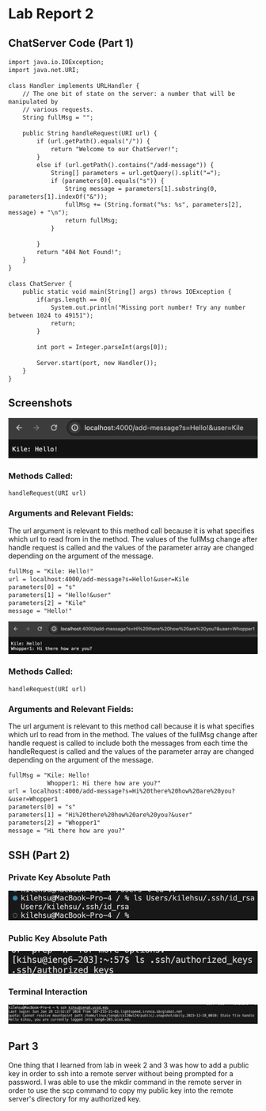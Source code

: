 # Lab Report 2

## ChatServer Code (Part 1)

~~~~
import java.io.IOException;
import java.net.URI;

class Handler implements URLHandler {
    // The one bit of state on the server: a number that will be manipulated by
    // various requests.
    String fullMsg = "";

    public String handleRequest(URI url) {
        if (url.getPath().equals("/")) {
            return "Welcome to our ChatServer!";
        } 
        else if (url.getPath().contains("/add-message")) {
            String[] parameters = url.getQuery().split("=");
            if (parameters[0].equals("s")) {
                String message = parameters[1].substring(0, parameters[1].indexOf("&"));
                fullMsg += (String.format("%s: %s", parameters[2], message) + "\n");
                return fullMsg;
            }

        }
        return "404 Not Found!";
    }
}

class ChatServer {
    public static void main(String[] args) throws IOException {
        if(args.length == 0){
            System.out.println("Missing port number! Try any number between 1024 to 49151");
            return;
        }

        int port = Integer.parseInt(args[0]);

        Server.start(port, new Handler());
    }
}
~~~~

## Screenshots

![Image](chatserver1.png)

### Methods Called: 

~~~
handleRequest(URI url)
~~~

### Arguments and Relevant Fields:

The url argument is relevant to this method call because it is what specifies which url to read from in the method.
The values of the fullMsg change after handle request is called and the values of the parameter array are changed depending
on the argument of the message.

~~~
fullMsg = "Kile: Hello!"
url = localhost:4000/add-message?s=Hello!&user=Kile
parameters[0] = "s"
parameters[1] = "Hello!&user"
parameters[2] = "Kile"
message = "Hello!"
~~~

![Image](chatserver2.png)

### Methods Called: 

~~~
handleRequest(URI url)
~~~

### Arguments and Relevant Fields:

The url argument is relevant to this method call because it is what specifies which url to read from in the method.
The values of the fullMsg change after handle request is called to include both the messages from each time the handleRequest is called
and the values of the parameter array are changed depending on the argument of the message.

~~~
fullMsg = "Kile: Hello!
           Whopper1: Hi there how are you?"
url = localhost:4000/add-message?s=Hi%20there%20how%20are%20you?&user=Whopper1
parameters[0] = "s"
parameters[1] = "Hi%20there%20how%20are%20you?&user"
parameters[2] = "Whopper1"
message = "Hi there how are you?"
~~~

## SSH (Part 2)

### Private Key Absolute Path

![Image](privkey.png)

### Public Key Absolute Path

![Image](pubkey.png)

### Terminal Interaction

![Image](terminal.png)

## Part 3

One thing that I learned from lab in week 2 and 3 was how to add a public key in order to ssh
into a remote server without being prompted for a password. I was able to use the mkdir command in the
remote server in order to use the scp command to copy my public key into the remote server's directory for my
authorized key.




